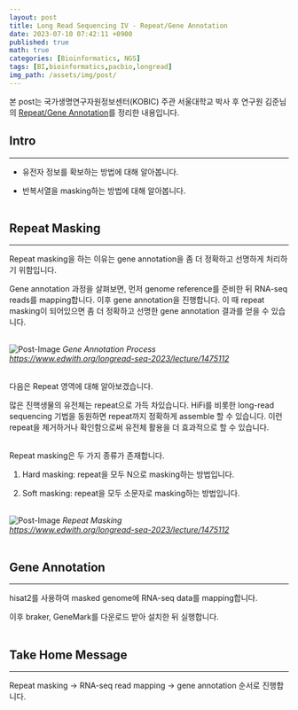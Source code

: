 ```yaml
---
layout: post
title: Long Read Sequencing IV - Repeat/Gene Annotation
date: 2023-07-10 07:42:11 +0900
published: true
math: true
categories: [Bioinformatics, NGS]
tags: [BI,bioinformatics,pacbio,longread]
img_path: /assets/img/post/
---
```


본 post는 국가생명연구자원정보센터(KOBIC) 주관 서울대학교 박사 후 연구원 김준님의 [Repeat/Gene Annotation](https://www.edwith.org/longread-seq-2023/lecture/1475112, "Repeat/Gene Annotation")를 정리한 내용입니다.


## Intro
***

* 유전자 정보를 확보하는 방법에 대해 알아봅니다.

* 반복서열을 masking하는 방법에 대해 알아봅니다.
<br><br>


## Repeat Masking
***

Repeat masking을 하는 이유는 gene annotation을 좀 더 정확하고 선명하게 처리하기 위함입니다.

Gene annotation 과정을 살펴보면, 먼저 genome reference를 준비한 뒤 RNA-seq reads를 mapping합니다. 이후 gene annotation을 진행합니다. 이 때 repeat masking이 되어있으면 좀 더 정확하고 선명한 gene annotation 결과를 얻을 수 있습니다.
<br><br>


![Post-Image](longread13.png)
_Gene Annotation Process<br>
https://www.edwith.org/longread-seq-2023/lecture/1475112_
<br><br>


다음은 Repeat 영역에 대해 알아보겠습니다.

많은 진핵생물의 유전체는 repeat으로 가득 차있습니다. HiFi를 비롯한 long-read sequencing 기법을 동원하면 repeat까지 정확하게 assemble 할 수 있습니다. 이런 repeat을 제거하거나 확인함으로써 유전체 활용을 더 효과적으로 할 수 있습니다.
<br><br>


Repeat masking은 두 가지 종류가 존재합니다.

1. Hard masking: repeat을 모두 N으로 masking하는 방법입니다.

2. Soft masking: repeat을 모두 소문자로 masking하는 방법입니다.
<br><br>


![Post-Image](longread14.png)
_Repeat Masking<br>
https://www.edwith.org/longread-seq-2023/lecture/1475112_
<br><br>


## Gene Annotation
***

hisat2를 사용하여 masked genome에 RNA-seq data를 mapping합니다.

이후 braker, GeneMark를 다운로드 받아 설치한 뒤 실행합니다.
<br><br>


## Take Home Message
***

Repeat masking -> RNA-seq read mapping -> gene annotation 순서로 진행합니다.